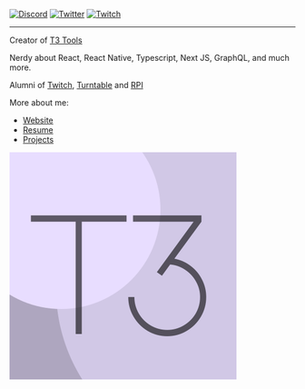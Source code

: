 [![Discord](https://img.shields.io/discord/853396660331085824.svg?label=&logo=discord&logoColor=ffffff&color=7389D8&labelColor=6A7EC2)](https://discord.gg/4qSC2V3vDw)
<a href="https://twitter.com/t3dotgg"><img src="https://img.shields.io/twitter/follow/t3dotgg?label=Twitter&style=social" alt="Twitter"></a>
<a href="https://twitch.tv/Theo"><img src="https://img.shields.io/twitch/status/Theo?label=Twitch" alt="Twitch"></a>

---

Creator of [T3 Tools](https://round.t3.gg)

Nerdy about React, React Native, Typescript, Next JS, GraphQL, and much more.

Alumni of [Twitch](https://twitch.tv), [Turntable](https://tt.fm) and [RPI](https://rpi.edu)

More about me:

- [Website](https://t3.gg)
- [Resume](https://github.com/TheoBr/TheoBr/blob/master/about/resume.md)
- [Projects](https://t3.gg/projects)

<a href="https://t3.gg" style="{border-radius: 0.5rem; width: 150px; }"><img src="./assets/V1.svg" alt="T3 Tools Logo"></a>
